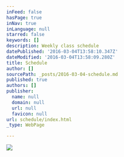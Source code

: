 ```yaml
---
inFeed: false
hasPage: true
inNav: true
inLanguage: null
starred: false
keywords: []
description: Weekly class schedule
datePublished: '2016-03-04T13:58:10.347Z'
dateModified: '2016-03-04T13:58:09.280Z'
title: Schedule
author: []
sourcePath: _posts/2016-03-04-schedule.md
published: true
authors: []
publisher:
  name: null
  domain: null
  url: null
  favicon: null
url: schedule/index.html
_type: WebPage

---
```

![](https://the-grid-user-content.s3-us-west-2.amazonaws.com/da340450-b2da-4e1d-a1b4-80235629f5f4.jpg)